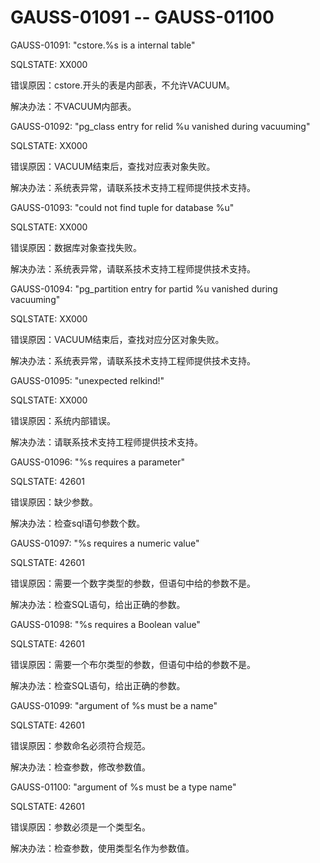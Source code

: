 # GAUSS-01091 -- GAUSS-01100

GAUSS-01091: "cstore.%s is a internal table"

SQLSTATE: XX000

错误原因：cstore.开头的表是内部表，不允许VACUUM。

解决办法：不VACUUM内部表。

GAUSS-01092: "pg\_class entry for relid %u vanished during vacuuming"

SQLSTATE: XX000

错误原因：VACUUM结束后，查找对应表对象失败。

解决办法：系统表异常，请联系技术支持工程师提供技术支持。

GAUSS-01093: "could not find tuple for database %u"

SQLSTATE: XX000

错误原因：数据库对象查找失败。

解决办法：系统表异常，请联系技术支持工程师提供技术支持。

GAUSS-01094: "pg\_partition entry for partid %u vanished during vacuuming"

SQLSTATE: XX000

错误原因：VACUUM结束后，查找对应分区对象失败。

解决办法：系统表异常，请联系技术支持工程师提供技术支持。

GAUSS-01095: "unexpected relkind!"

SQLSTATE: XX000

错误原因：系统内部错误。

解决办法：请联系技术支持工程师提供技术支持。

GAUSS-01096: "%s requires a parameter"

SQLSTATE: 42601

错误原因：缺少参数。

解决办法：检查sql语句参数个数。

GAUSS-01097: "%s requires a numeric value"

SQLSTATE: 42601

错误原因：需要一个数字类型的参数，但语句中给的参数不是。

解决办法：检查SQL语句，给出正确的参数。

GAUSS-01098: "%s requires a Boolean value"

SQLSTATE: 42601

错误原因：需要一个布尔类型的参数，但语句中给的参数不是。

解决办法：检查SQL语句，给出正确的参数。

GAUSS-01099: "argument of %s must be a name"

SQLSTATE: 42601

错误原因：参数命名必须符合规范。

解决办法：检查参数，修改参数值。

GAUSS-01100: "argument of %s must be a type name"

SQLSTATE: 42601

错误原因：参数必须是一个类型名。

解决办法：检查参数，使用类型名作为参数值。

